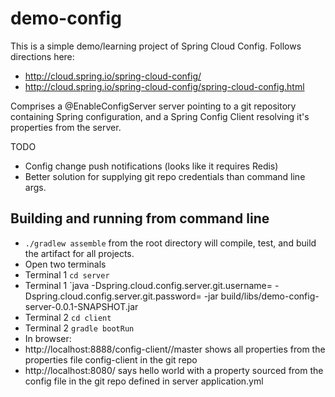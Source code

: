 demo-config
===========

This is a simple demo/learning project of Spring Cloud Config. Follows directions here:
* http://cloud.spring.io/spring-cloud-config/
* http://cloud.spring.io/spring-cloud-config/spring-cloud-config.html

Comprises a @EnableConfigServer server pointing to a git repository containing Spring configuration, and a Spring Config Client resolving it's properties from the server.

TODO
* Config change push notifications (looks like it requires Redis)
* Better solution for supplying git repo credentials than command line args.

Building and running from command line
---
* `./gradlew assemble` from the root directory will compile, test, and build the artifact for all projects.
* Open two terminals
* Terminal 1 `cd server`
* Terminal 1 `java -Dspring.cloud.config.server.git.username=<githubUsername> -Dspring.cloud.config.server.git.password=<githubPassword> -jar build/libs/demo-config-server-0.0.1-SNAPSHOT.jar
* Terminal 2 `cd client`
* Terminal 2 `gradle bootRun`
* In browser:
* http://localhost:8888/config-client//master  shows all properties from the properties file config-client in the git repo
* http://localhost:8080/  says hello world with a property sourced from the config file in the git repo defined in server application.yml

